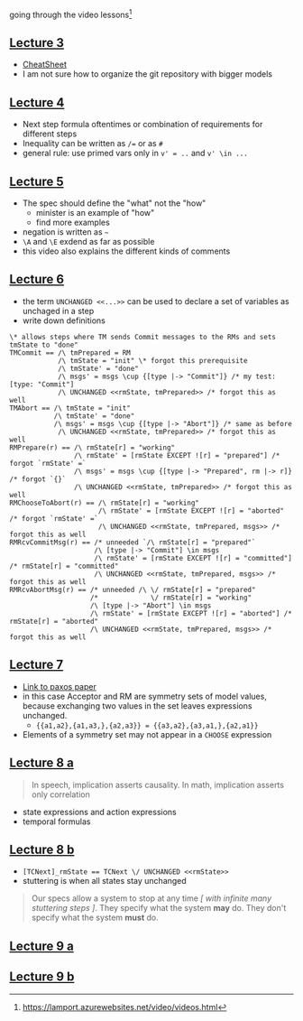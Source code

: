 
going through the video lessons[^1]

## [Lecture 3](https://lamport.azurewebsites.net/video/video3.html)

- [CheatSheet](https://lamport.azurewebsites.net/tla/summary-standalone.pdf)
- I am not sure how to organize the git repository with bigger models

## [Lecture 4](https://lamport.azurewebsites.net/video/video4.html)

- Next step formula oftentimes or combination of requirements for different steps
- Inequality can be written as `/=` or as `#`
- general rule: use primed vars only in `v' = ..` and `v' \in ...`

## [Lecture 5](https://lamport.azurewebsites.net/video/video5.html)

- The spec should define the "what" not the "how"
  - minister is an example of "how"
  - find more examples
- negation is written as `~`
- `\A` and `\E` exdend as far as possible
- this video also explains the different kinds of comments

## [Lecture 6](https://lamport.azurewebsites.net/video/video6.html)

- the term  `UNCHANGED <<...>>` can be used to declare a set of variables as
  unchaged in a step
- write down definitions

```tla
\* allows steps where TM sends Commit messages to the RMs and sets tmState to "done"
TMCommit == /\ tmPrepared = RM
            /\ tmState = "init" \* forgot this prerequisite
            /\ tmState' = "done"
            /\ msgs' = msgs \cup {[type |-> "Commit"]} /* my test: [type: "Commit"]
            /\ UNCHANGED <<rmState, tmPrepared>> /* forgot this as well
TMAbort == /\ tmState = "init"
           /\ tmState' = "done"
           /\ msgs' = msgs \cup {[type |-> "Abort"]} /* same as before
            /\ UNCHANGED <<rmState, tmPrepared>> /* forgot this as well
RMPrepare(r) == /\ rmState[r] = "working"
                /\ rmState' = [rmState EXCEPT ![r] = "prepared"] /* forgot `rmState' =`
                /\ msgs' = msgs \cup {[type |-> "Prepared", rm |-> r]} /* forgot `{}`
                /\ UNCHANGED <<rmState, tmPrepared>> /* forgot this as well
RMChooseToAbort(r) == /\ rmState[r] = "working"
                      /\ rmState' = [rmState EXCEPT ![r] = "aborted" /* forgot `rmState' =`
                      /\ UNCHANGED <<rmState, tmPrepared, msgs>> /* forgot this as well
RMRcvCommitMsg(r) == /* unneeded `/\ rmState[r] = "prepared"`
                     /\ [type |-> "Commit"] \in msgs
                     /\ rmState' = [rmState EXCEPT ![r] = "committed"] /* rmState[r] = "committed"
                     /\ UNCHANGED <<rmState, tmPrepared, msgs>> /* forgot this as well
RMRcvAbortMsg(r) == /* unneeded /\ \/ rmState[r] = "prepared"
                    /*             \/ rmState[r] = "working"
                    /\ [type |-> "Abort"] \in msgs
                    /\ rmState' = [rmState EXCEPT ![r] = "aborted"] /* rmState[r] = "aborted"
                    /\ UNCHANGED <<rmState, tmPrepared, msgs>> /* forgot this as well
```

## [Lecture 7](https://lamport.azurewebsites.net/video/video7.html)

- [Link to paxos paper](https://lamport.azurewebsites.net/video/consensus-on-transaction-commit.pdf)
- in this case Acceptor and RM are symmetry sets of model values, because
  exchanging two values in the set leaves expressions unchanged.
  - `{{a1,a2},{a1,a3,},{a2,a3}} = {{a3,a2},{a3,a1,},{a2,a1}}`
- Elements of a symmetry set may not appear in a `CHOOSE` expression

## [Lecture 8 a](https://lamport.azurewebsites.net/video/video8a.html)

> In speech, implication asserts causality. In math, implication asserts only correlation

- state expressions and action expressions
- temporal formulas

## [Lecture 8 b](https://lamport.azurewebsites.net/video/video8b.html)

- `[TCNext]_rmState == TCNext \/ UNCHANGED <<rmState>>`
- stuttering is when all states stay unchanged

> Our specs allow a system to stop at any time _[ with infinite many stuttering steps ]_.
> They specify what the system **may** do.
> They don't specify what the system **must** do.

## [Lecture 9 a](https://lamport.azurewebsites.net/video/video9a.html)

## [Lecture 9 b](https://lamport.azurewebsites.net/video/video9b.html)



[^1]: https://lamport.azurewebsites.net/video/videos.html
